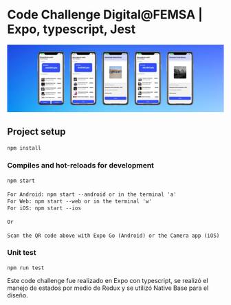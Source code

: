 # Code Challenge Digital@FEMSA | Expo, typescript, Jest


![Vista de la app](https://github.com/michellepennat/code_challengeDH/blob/main/assets/code_challenge.jpg)

## Project setup

```
npm install
```

### Compiles and hot-reloads for development

```
npm start

For Android: npm start --android or in the terminal 'a'
For Web: npm start --web or in the terminal 'w'
For iOS: npm start --ios

Or

Scan the QR code above with Expo Go (Android) or the Camera app (iOS)
```

### Unit test

```
npm run test
```

Este code challenge fue realizado en Expo con typescript, se realizó el manejo de estados por medio de Redux y se utilizó Native Base para el diseño.
